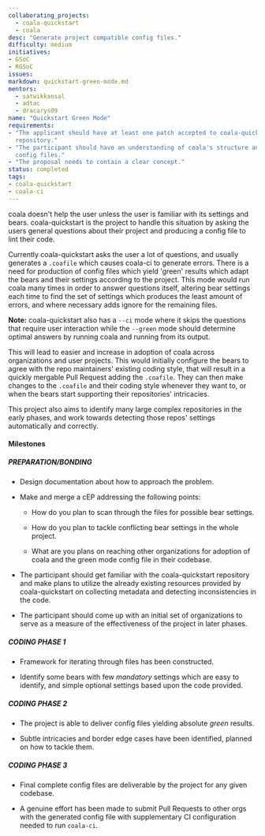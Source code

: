 ```yaml
---
collaborating_projects:
  - coala-quickstart
  - coala
desc: "Generate project compatible config files."
difficulty: medium
initiatives:
- GSoC
- RGSoC
issues:
markdown: quickstart-green-mode.md
mentors:
  - satwikkansal
  - adtac
  - dracarys09
name: "Quickstart Green Mode"
requirements:
- "The applicant should have at least one patch accepted to coala-quickstart
  repository."
- "The participant should have an understanding of coala's structure and
  config files."
- "The proposal needs to contain a clear concept."
status: completed
tags:
- coala-quickstart
- coala-ci
---
```


coala doesn't help the user unless the user is familiar with its settings and
bears. coala-quickstart is the project to handle this situation by asking the
users general questions about their project and producing a config file to lint
their code.

Currently coala-quickstart asks the user a lot of questions, and usually
generates a `.coafile` which causes coala-ci to generate errors.
There is a need for production of config files which yield 'green' results
which adapt the bears and their settings according to the project. This mode
would run coala many times in order to answer questions itself, altering bear
settings each time to find the set of settings which produces the least amount
of errors, and where necessary adds ignore for the remaining files.

 **Note:** coala-quickstart also has a `--ci` mode where it skips the questions
that require user interaction while the `--green` mode should determine optimal
answers by running coala and running from its output.

This will lead to easier and increase in adoption of coala across organizations
and user projects. This would initially configure the bears to agree with the
repo maintainers' existing coding style, that will result in a quickly mergable
Pull Request adding the `.coafile`. They can then make changes to the `.coafile`
and their coding style whenever they want to, or when the bears start supporting
their repositories' intricacies.

This project also aims to identify many large complex repositories in the early
phases, and work towards detecting those repos' settings automatically and
correctly.


#### Milestones

##### PREPARATION/BONDING

- Design documentation about how to approach the problem.

- Make and merge a cEP addressing the following points:

  - How do you plan to scan through the files for possible bear settings.

  - How do you plan to tackle conflicting bear settings in the whole project.

  - What are you plans on reaching other organizations for adoption of coala
    and the green mode config file in their codebase.

- The participant should get familiar with the coala-quickstart repository
  and make plans to utilize the already existing resources provided by
  coala-quickstart on collecting metadata and detecting inconsistencies
  in the code.

- The participant should come up with an initial set of organizations to
  serve as a measure of the effectiveness of the project in later phases.

##### CODING PHASE 1

- Framework for iterating through files has been constructed.

- Identify some bears with few *mandatory* settings which are easy to
  identify, and simple optional settings based upon the code provided.

##### CODING PHASE 2

- The project is able to deliver config files yielding absolute *green* results.

- Subtle intricacies and border edge cases have been identified, planned on
  how to tackle them.

##### CODING PHASE 3

- Final complete config files are deliverable by the project for any given
  codebase.

- A genuine effort has been made to submit Pull Requests to other orgs with
  the generated config file with supplementary CI configuration needed to
  run `coala-ci`.
